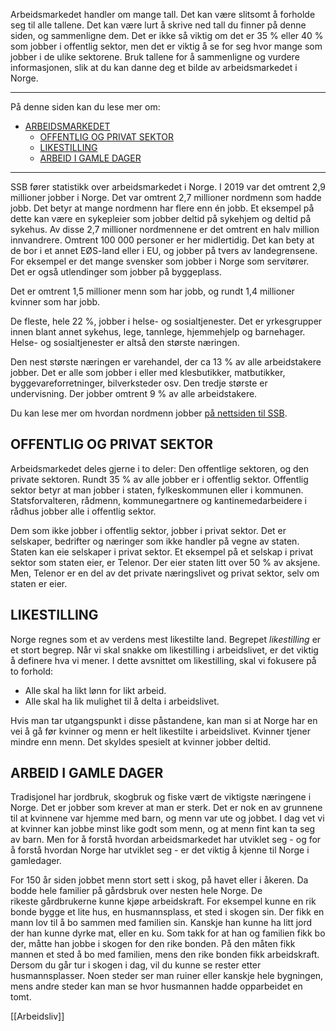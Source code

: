 Arbeidsmarkedet handler om mange tall. Det kan være slitsomt å forholde seg til alle tallene. Det kan være lurt å skrive ned tall du finner på denne siden, og sammenligne dem. Det er ikke så viktig om det er 35 % eller 40 % som jobber i offentlig sektor, men det er viktig å se for seg hvor mange som jobber i de ulike sektorene. Bruk tallene for å sammenligne og vurdere informasjonen, slik at du kan danne deg et bilde av arbeidsmarkedet i Norge.

---

På denne siden kan du lese mer om:

- [ARBEIDSMARKEDET](#arbeidsmarkedet)
  - [OFFENTLIG OG PRIVAT SEKTOR](#offentlig-og-privat-sektor)
  - [LIKESTILLING](#likestilling)
  - [ARBEID I GAMLE DAGER](#arbeid-i-gamle-dager)

---

SSB fører statistikk over arbeidsmarkedet i Norge. I 2019 var det omtrent 2,9 millioner jobber i Norge. Det var omtrent 2,7 millioner nordmenn som hadde jobb. Det betyr at mange nordmenn har flere enn én jobb. Et eksempel på dette kan være en sykepleier som jobber deltid på sykehjem og deltid på sykehus. Av disse 2,7 millioner nordmennene er det omtrent en halv million innvandrere. Omtrent 100 000 personer er her midlertidig. Det kan bety at de bor i et annet EØS-land eller i EU, og jobber på tvers av landegrensene. For eksempel er det mange svensker som jobber i Norge som servitører. Det er også utlendinger som jobber på byggeplass.

Det er omtrent 1,5 millioner menn som har jobb, og rundt 1,4 millioner kvinner som har jobb.

De fleste, hele 22 %, jobber i helse- og sosialtjenester. Det er yrkesgrupper innen blant annet sykehus, lege, tannlege, hjemmehjelp og barnehager. Helse- og sosialtjenester er altså den største næringen. 

Den nest største næringen er varehandel, der ca 13 % av alle arbeidstakere jobber. Det er alle som jobber i eller med klesbutikker, matbutikker, byggevareforretninger, bilverksteder osv. Den tredje største er undervisning. Der jobber omtrent 9 % av alle arbeidstakere. 

Du kan lese mer om hvordan nordmenn jobber [på nettsiden til SSB](https://www.ssb.no/arbeid-og-lonn/artikler-og-publikasjoner/hvor-mange-jobber-er-det-i-norge).

## OFFENTLIG OG PRIVAT SEKTOR

Arbeidsmarkedet deles gjerne i to deler: Den offentlige sektoren, og den private sektoren. Rundt 35 % av alle jobber er i offentlig sektor. Offentlig sektor betyr at man jobber i staten, fylkeskommunen eller i kommunen. Statsforvalteren, rådmenn, kommunegartnere og kantinemedarbeidere i rådhus jobber alle i offentlig sektor. 

Dem som ikke jobber i offentlig sektor, jobber i privat sektor. Det er selskaper, bedrifter og næringer som ikke handler på vegne av staten. Staten kan eie selskaper i privat sektor. Et eksempel på et selskap i privat sektor som staten eier, er Telenor. Der eier staten litt over 50 % av aksjene. Men, Telenor er en del av det private næringslivet og privat sektor, selv om staten er eier.

## LIKESTILLING

Norge regnes som et av verdens mest likestilte land. Begrepet _likestilling_ er et stort begrep. Når vi skal snakke om likestilling i arbeidslivet, er det viktig å definere hva vi mener. I dette avsnittet om likestilling, skal vi fokusere på to forhold:

-   Alle skal ha likt lønn for likt arbeid.
-   Alle skal ha lik mulighet til å delta i arbeidslivet.

Hvis man tar utgangspunkt i disse påstandene, kan man si at Norge har en vei å gå før kvinner og menn er helt likestilte i arbeidslivet. Kvinner tjener mindre enn menn. Det skyldes spesielt at kvinner jobber deltid.

## ARBEID I GAMLE DAGER

Tradisjonel har jordbruk, skogbruk og fiske vært de viktigste næringene i Norge. Det er jobber som krever at man er sterk. Det er nok en av grunnene til at kvinnene var hjemme med barn, og menn var ute og jobbet. I dag vet vi at kvinner kan jobbe minst like godt som menn, og at menn fint kan ta seg av barn. Men for å forstå hvordan arbeidsmarkedet har utviklet seg - og for å forstå hvordan Norge har utviklet seg - er det viktig å kjenne til Norge i gamledager. 

For 150 år siden jobbet menn stort sett i skog, på havet eller i åkeren. Da bodde hele familier på gårdsbruk over nesten hele Norge. De rikeste gårdbrukerne kunne kjøpe arbeidskraft. For eksempel kunne en rik bonde bygge et lite hus, en husmannsplass, et sted i skogen sin. Der fikk en mann lov til å bo sammen med familien sin. Kanskje han kunne ha litt jord der han kunne dyrke mat, eller en ku. Som takk for at han og familien fikk bo der, måtte han jobbe i skogen for den rike bonden. På den måten fikk mannen et sted å bo med familien, mens den rike bonden fikk arbeidskraft. Dersom du går tur i skogen i dag, vil du kunne se rester etter husmannsplasser. Noen steder ser man ruiner eller kanskje hele bygningen, mens andre steder kan man se hvor husmannen hadde opparbeidet en tomt.

[[Arbeidsliv]]